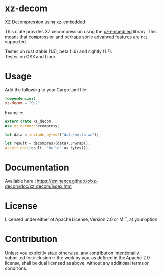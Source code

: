 # xz-decom
XZ Decompression using xz-embedded

This crate provides XZ decompression using the [xz-embedded](http://tukaani.org/xz/embedded.html) library.
This means that compression and perhaps some advanced features are not supported.

Tested on rust stable (1.5), beta (1.6) and nightly (1.7).  
Tested on OSX and Linux

# Usage

Add the following to your Cargo.toml file:

```toml
[dependencies]
xz-decom = "0.2"
```

Example:

```rust
extern crate xz_decom;
use xz_decom::decompress;

let data = include_bytes!("data/hello.xz");

let result = decompress(data).unwrap();
assert_eq!(result, "hello".as_bytes());

```

# Documentation

Available here : https://eminence.github.io/xz-decom/doc/xz_decom/index.html


# License

Licensed under either of Apache License, Version 2.0 or MIT, at your option

# Contribution

Unless you explicitly state otherwise, any contribution intentionally submitted for inclusion in the work by you,
as defined in the Apache-2.0 license, shall be dual licensed as above, without any additional terms or conditions.
